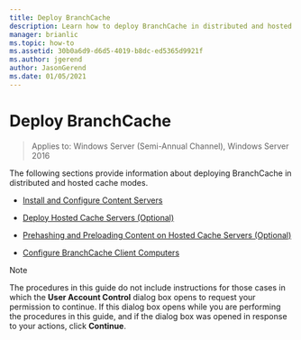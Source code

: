 ```yaml
---
title: Deploy BranchCache
description: Learn how to deploy BranchCache in distributed and hosted cache modes.
manager: brianlic
ms.topic: how-to
ms.assetid: 30b0a6d9-d6d5-4019-b8dc-ed5365d9921f
ms.author: jgerend
author: JasonGerend
ms.date: 01/05/2021
---
```

# Deploy BranchCache

>Applies to: Windows Server (Semi-Annual Channel), Windows Server 2016

The following sections provide information about deploying BranchCache in distributed and hosted cache modes.

-   [Install and Configure Content Servers](Install-and-Configure-Content-Servers.md)

-   [Deploy Hosted Cache Servers &#40;Optional&#41;](deploy-hosted-cache-servers.md)

-   [Prehashing and Preloading Content on Hosted Cache Servers &#40;Optional&#41;](prehashing-and-preloading.md)

-   [Configure BranchCache Client Computers](Configure-BranchCache-Client-Computers.md)

> [!NOTE]
> The procedures in this guide do not include instructions for those cases in which the **User Account Control** dialog box opens to request your permission to continue. If this dialog box opens while you are performing the procedures in this guide, and if the dialog box was opened in response to your actions, click **Continue**.



